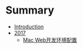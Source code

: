 # Summary

* [Introduction](README.md)
* [2017](2017.md)
  * [Mac Web开发环境配置](2017/mac-webkai-fa-huan-jing-pei-zhi.md)


